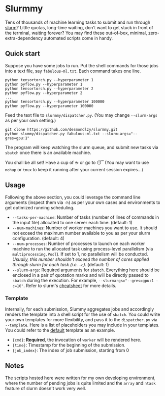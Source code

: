 Slurmmy
=================

Tens of thousands of machine learning tasks to submit and run through [slurm](https://slurm.schedmd.com/documentation.html)? Little quotas, long-time waiting, don't want to get stuck in front of the terminal, waiting forever? You may find these out-of-box, minimal, zero-extra-dependency automated scripts come in handy.

Quick start
-----------------
Suppose you have some jobs to run. Put the shell commands for those jobs into a text file, say `fabulous-ml.txt`. Each command takes one line.
```
python tensortorch.py --hyperparameter 1
python pyflow.py --hyperparameter 1
python tensortorch.py --hyperparameter 2
python pyflow.py --hyperparameter 2
...
python tensortorch.py --hyperparameter 100000
python pyflow.py --hyperparameter 100000
```

Feed the text file to `slurmmy/dispatcher.py`. (You may change `--slurm-args` as per your own setting.)
```
git clone https://github.com/desmondlzy/slurmmy.git 
python slummy/dispatcher.py fabulous-ml.txt --slurm-args="--gres=gpu:1"
```
The program will keep watching the slurm queue, and submit new tasks via `sbatch` once there is an available machine.

You shall be all set! Have a cup of :coffee: or go to :sleeping: (You may want to use `nohup` or `tmux` to keep it running after your current session expires...)

Usage
------------------
Following the above section, you could leverage the command line arguments (inspect them via `-h`) as per your own cases and environments to get optimized running scheduling.

- `--tasks-per-machine`: Number of tasks (number of lines of commands in the input file) allocated to one server each time. (default: 1)
- `--num-machines`: Number of worker machines you want to use. It should not exceed the maximum number available to you as per your slurm configuration. (default: 4)
- `--num-processes`: Number of processes to launch on each worker machine to run the allocated task using process-level parallelism (via `multiprocessing.Pool`). If set to 1, no parallelism will be conducted. *Usually, this number shouldn't exceed the number of cores applied through slurm for each task (i.e. `-c`).* (default: 1)
- `--slurm-args`: Required arguments for `sbatch`. Everything here should be enclosed in a pair of quotation marks and will be directly passed to `sbatch` during the execution. For example, `--slurmargs="--gres=gpu:1 -c=10"`. Refer to slurm's [cheatsheet](https://slurm.schedmd.com/pdfs/summary.pdf) for more details.

### Template

Internally, for each submission, Slummy aggregates jobs and accordingly renders the template into a shell script for the use of `sbatch`. You could write your own templates for more flexibility, and pass it to the `dispatcher.py` via `--template`. Here is a list of placeholders you may include in your templates. You could refer to the [default](./template.sbatch) template as an example.

- `{cmd}`: **Required**, the invocation of `worker` will be rendered here.
- `{time}`: Timestamp for the beginning of the submission.
- `{job_index}`: The index of job submission, starting from 0

Notes
------------------
The scripts hosted here were written for my own developing environment, where the number of pending jobs is quite limited and the `array` and `ntask` feature of slurm doesn't work very well.
